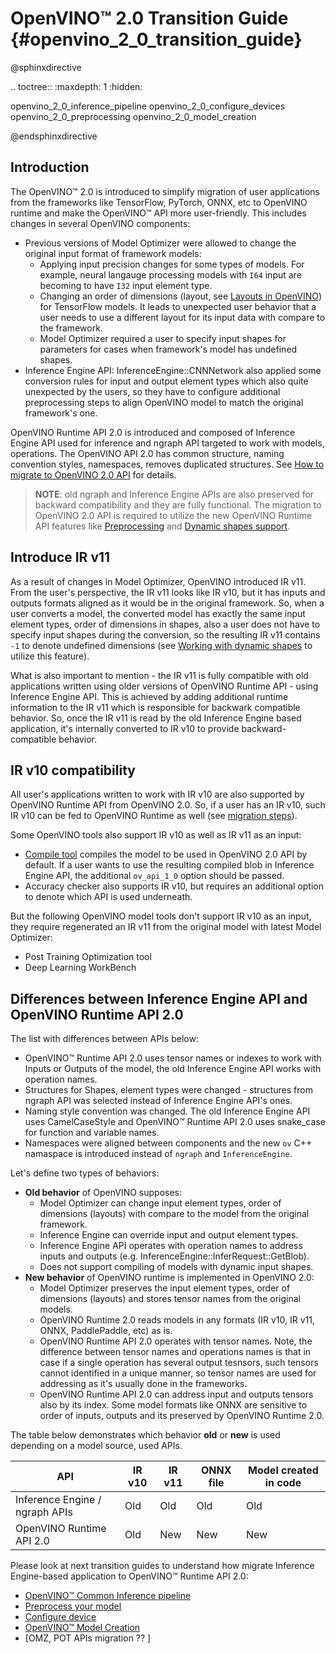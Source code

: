 # OpenVINO™ 2.0 Transition Guide {#openvino_2_0_transition_guide}

@sphinxdirective

.. toctree::
   :maxdepth: 1
   :hidden:
   
   openvino_2_0_inference_pipeline
   openvino_2_0_configure_devices
   openvino_2_0_preprocessing
   openvino_2_0_model_creation
      
@endsphinxdirective

## Introduction

The OpenVINO™ 2.0 is introduced to simplify migration of user applications from the frameworks like TensorFlow, PyTorch, ONNX, etc to OpenVINO runtime and make the OpenVINO™ API more user-friendly. This includes changes in several OpenVINO components:

- Previous versions of Model Optimizer were allowed to change the original input format of framework models:
  - Applying input precision changes for some types of models. For example, neural langauge processing models with `I64` input are becoming to have `I32` input element type.
  - Changing an order of dimensions (layout, see [Layouts in OpenVINO](../layout_overview.md)) for TensorFlow models. It leads to unexpected user behavior that a user needs to use a different layout for its input data with compare to the framework.
  - Model Optimizer required a user to specify input shapes for parameters for cases when framework's model has undefined shapes.
- Inference Engine API: InferenceEngine::CNNNetwork also applied some conversion rules for input and output element types which also quite unexpected by the users, so they have to configure additional preprocessing steps to align OpenVINO model to match the original framework's one.

OpenVINO Runtime API 2.0 is introduced and composed of Inference Engine API used for inference and ngraph API targeted to work with models, operations. The OpenVINO API 2.0 has common structure, naming convention styles, namespaces, removes duplicated structures. See [How to migrate to OpenVINO 2.0 API](./common_inference_pipeline.md) for details.

> **NOTE**: old ngraph and Inference Engine APIs are also preserved for backward compatibility and they are fully functional. The migration to OpenVINO 2.0 API is required to utilize the new OpenVINO Runtime API features like [Preprocessing](../preprocessing_overview.md) and [Dynamic shapes support](../DynamicBatching.md).

## Introduce IR v11

As a result of changes in Model Optimizer, OpenVINO introduced IR v11. From the user's perspective, the IR v11 looks like IR v10, but it has inputs and outputs formats aligned as it would be in the original framework. So, when a user converts a model, the converted model has exactly the same input element types, order of dimensions in shapes, also a user does not have to specify input shapes during the conversion, so the resulting IR v11 contains `-1` to denote undefined dimensions (see [Working with dynamic shapes](../DynamicBatching.md) to utilize this feature).

What is also important to mention - the IR v11 is fully compatible with old applications written using older versions of OpenVINO Runtime API - using Inference Engine API. This is achieved by adding additional runtime information to the IR v11 which is responsible for backwark compatible behavior. So, once the IR v11 is read by the old Inference Engine based application, it's internally converted to IR v10 to provide backward-compatible behavior.

## IR v10 compatibility

All user's applications written to work with IR v10 are also supported by OpenVINO Runtime API from OpenVINO 2.0. So, if a user has an IR v10, such IR v10 can be fed to OpenVINO Runtime as well (see [migration steps](./common_inference_pipeline.md)).

Some OpenVINO tools also support IR v10 as well as IR v11 as an input:
- [Compile tool](../../../tools/compile_tool/README.md) compiles the model to be used in OpenVINO 2.0 API by default. If a user wants to use the resulting compiled blob in Inference Engine API, the additional `ov_api_1_0` option should be passed.
- Accuracy checker also supports IR v10, but requires an additional option to denote which API is used underneath.

But the following OpenVINO model tools don't support IR v10 as an input, they require regenerated an IR v11 from the original model with latest Model Optimizer:
- Post Training Optimization tool
- Deep Learning WorkBench

## Differences between Inference Engine API and OpenVINO Runtime API 2.0

The list with differences between APIs below:

 - OpenVINO™ Runtime API 2.0 uses tensor names or indexes to work with Inputs or Outputs of the model, the old Inference Engine API works with operation names.
 - Structures for Shapes, element types were changed - structures from ngraph API was selected instead of Inference Engine API's ones.
 - Naming style convention was changed. The old Inference Engine API uses CamelCaseStyle and OpenVINO™ Runtime API 2.0 uses snake_case for function and variable names.
 - Namespaces were aligned between components and the new `ov` C++ namaspace is introduced instead of `ngraph` and `InferenceEngine`.

Let's define two types of behaviors:
- **Old behavior** of OpenVINO supposes:
  - Model Optimizer can change input element types, order of dimensions (layouts) with compare to the model from the original framework.
  - Inference Engine can override input and output element types.
  - Inference Engine API operates with operation names to address inputs and outputs (e.g. InferenceEngine::InferRequest::GetBlob).
  - Does not support compiling of models with dynamic input shapes.
- **New behavior** of OpenVINO runtime is implemented in OpenVINO 2.0:
  - Model Optimizer preserves the input element types, order of dimensions (layouts) and stores tensor names from the original models.
  - OpenVINO Runtime 2.0 reads models in any formats (IR v10, IR v11, ONNX, PaddlePaddle, etc) as is.
  - OpenVINO Runtime API 2.0 operates with tensor names. Note, the difference between tensor names and operations names is that in case if a single operation has several output tesnsors, such tensors cannot identified in a unique manner, so tensor names are used for addressing as it's usually done in the frameworks.
  - OpenVINO Runtime API 2.0 can address input and outputs tensors also by its index. Some model formats like ONNX are sensitive to order of inputs, outputs and its preserved by OpenVINO Runtime 2.0. 

The table below demonstrates which behavior **old** or **new** is used depending on a model source, used APIs.

|               API             | IR v10  | IR v11  | ONNX file | Model created in code |
|-------------------------------|---------|---------|-----------|-----------------------|
|Inference Engine / ngraph APIs |     Old |     Old |       Old |                   Old |
|OpenVINO Runtime API 2.0       |     Old |     New |       New |                   New |

Please look at next transition guides to understand how migrate Inference Engine-based application to OpenVINO™ Runtime API 2.0:
 - [OpenVINO™ Common Inference pipeline](common_inference_pipeline.md)
 - [Preprocess your model](./preprocessing.md)
 - [Configure device](./configure_devices.md)
 - [OpenVINO™ Model Creation](graph_construction.md)
 - [OMZ, POT APIs migration ?? ]
